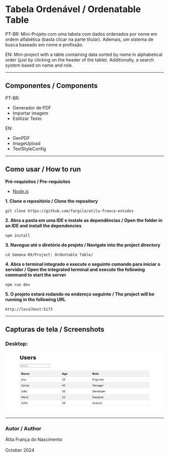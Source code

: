 # Tabela Ordenável / Ordenatable Table

PT-BR: Mini-Projeto com uma tabela com dados ordenados por nome em ordem alfabética (basta clicar na parte títular). Ademais, um sistema de busca baseado em nome e profissão.

EN: Mini-project with a table containing data sorted by name in alphabetical order (just by clicking on the header of the table). Additionally, a search system based on name and role.

---

## Componentes / Components

PT-BR:
- Generador de PDF
- Importar imagem
- Estilizar Texto

EN:
- GenPDF
- ImageUpload
- TextStyleConfig

---

## Como usar / How to run

**Pré-requisitos / Pre-requisites**
- [Node.js](https://nodejs.org/en)

**1. Clone o repositório / Clone the repository**
```
git clone https://github.com/fargila/atila-franca-estudos
```

**2. Abra a pasta em uma IDE e instale as dependências / Open the folder in an IDE and install the dependencies**
```
npm install
```

**3. Navegue até o diretório do projeto / Navigate into the project directory**
```
cd Semana-09/Project: Ordentable Table/
```

**4. Abra o terminal integrado e execute o seguinte comando para iniciar o servidor / Open the integrated terminal and execute the following command to start the server**
```
npm run dev
```

**5. O projeto estará rodando no endereço seguinte / The project will be running in the following URL**
```
http://localhost:5173
```

---

## Capturas de tela / Screenshots

### Desktop:

<img src='./src/assets/images/orderTable.png' alt='Imagem do projeto'>
<br>

---

### Autor / Author
Átila França do Nascimento <br>
<br>
October 2024
